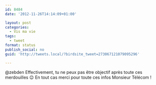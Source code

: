 ```yaml
---
id: 8484
date: '2012-11-26T14:14:09+01:00'

layout: post
categories:
  - Vis ma vie
tags:
  - tweet
format: status
publish_social: no
guid: 'http://tweets.local/?birdsite_tweet=273067121079095296'

---
```


@zebden Effectivement, tu ne peux pas être objectif après toute ces merdouilles 😉 En tout cas merci pour toute ces infos Monsieur Télécom !
